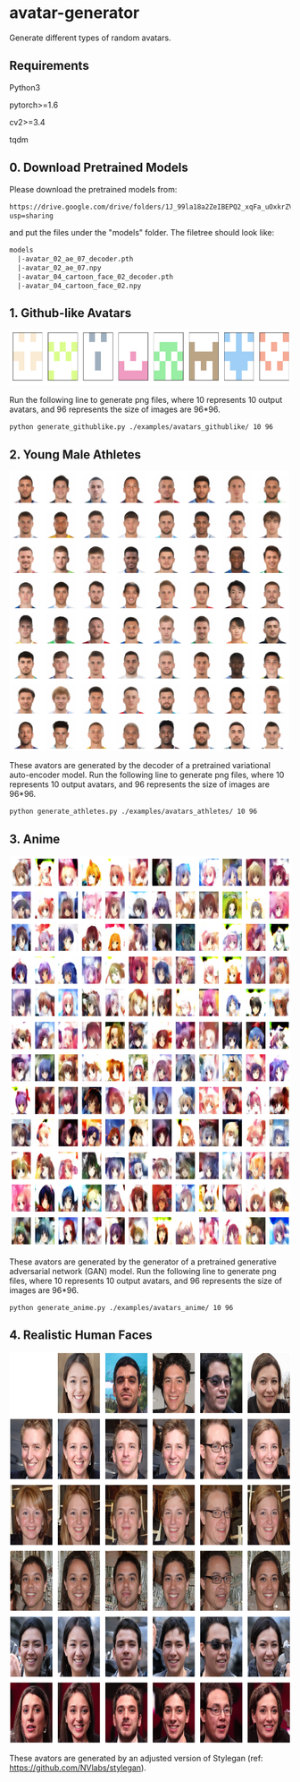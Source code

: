 # avatar-generator
Generate different types of random avatars.

## Requirements

Python3

pytorch>=1.6

cv2>=3.4

tqdm

## 0. Download Pretrained Models

Please download the pretrained models from:

```
https://drive.google.com/drive/folders/1J_99la18a2ZeIBEPQ2_xqFa_uOxkrZVI?usp=sharing
```

and put the files under the "models" folder. The filetree should look like:

```
models
  |-avatar_02_ae_07_decoder.pth
  |-avatar_02_ae_07.npy
  |-avatar_04_cartoon_face_02_decoder.pth
  |-avatar_04_cartoon_face_02.npy
```

## 1. Github-like Avatars

<img src="imgs/example_githublike.png" width="800" height="100">

Run the following line to generate png files, where 10 represents 10 output avatars, and 96 represents the size of images are 96*96.

```
python generate_githublike.py ./examples/avatars_githublike/ 10 96
```

## 2. Young Male Athletes

<img src="imgs/ae_20211013_0.png" width="500" height="500">

These avators are generated by the decoder of a pretrained variational auto-encoder model. Run the following line to generate png files, where 10 represents 10 output avatars, and 96 represents the size of images are 96*96.

```
python generate_athletes.py ./examples/avatars_athletes/ 10 96
```


## 3. Anime

<img src="imgs/gan_20211014_1.png" width="700" height="700">

These avators are generated by the generator of a pretrained generative adversarial network (GAN) model. Run the following line to generate png files, where 10 represents 10 output avatars, and 96 represents the size of images are 96*96.

```
python generate_anime.py ./examples/avatars_anime/ 10 96
```

## 4. Realistic Human Faces

<img src="imgs/stylegan_00.jpeg" width="700" height="700">

These avators are generated by an adjusted version of Stylegan (ref: https://github.com/NVlabs/stylegan).

